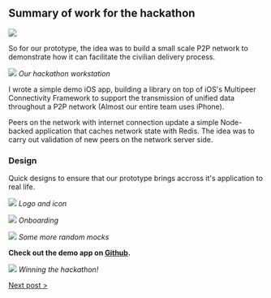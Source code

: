 ## Summary of work for the hackathon

![](https://res.cloudinary.com/da3pyp8ki/image/upload/v1546148395/Screenshot_2018-12-30_at_1.39.02_PM.png)

So for our prototype, the idea was to build a small scale P2P network to demonstrate how it can facilitate the civilian delivery process.

![](https://res.cloudinary.com/da3pyp8ki/image/upload/v1546151192/heka-2.png)
_Our hackathon workstation_

I wrote a simple demo iOS app, building a library on top of iOS's Multipeer Connectivity Framework to support the transmission of unified data throughout a P2P network (Almost our entire team uses iPhone).

Peers on the network with internet connection update a simple Node-backed application that caches network state with Redis. The idea was to carry out validation of new peers on the network server side.

### Design

Quick designs to ensure that our prototype brings accross it's application to real life.

![](https://res.cloudinary.com/da3pyp8ki/image/upload/v1546149048/Screenshot_2018-12-30_at_1.50.34_PM.png)
_Logo and icon_

![](https://res.cloudinary.com/da3pyp8ki/image/upload/v1546149009/Screenshot_2018-12-30_at_1.49.16_PM.png)
_Onboarding_

![](https://res.cloudinary.com/da3pyp8ki/image/upload/v1546149009/Screenshot_2018-12-30_at_1.49.28_PM.png)
_Some more random mocks_

**Check out the demo app on [Github](https://github.com/heka-project/demo).**

![](https://res.cloudinary.com/da3pyp8ki/image/upload/v1546151192/heka-4.png)
_Winning the hackathon!_

[Next post >](https://github.com/heka-project/blog/blob/master/sean/5.md)
